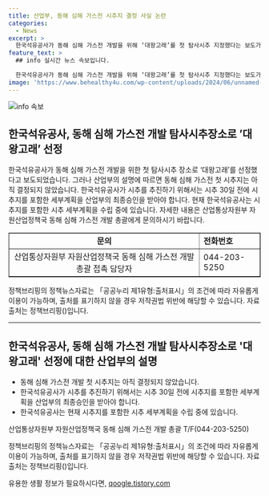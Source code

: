 ```yaml
---
title: 산업부, 동해 심해 가스전 시추지 결정 사실 논란
categories:
  - News
excerpt: >
  한국석유공사가 동해 심해 가스전 개발을 위해 ‘대왕고래’를 첫 탐사시추 지정했다는 보도가 나왔지만, 산업부는 이를 부정하며 결정된 바는 없다고 설명했습니다. 한국석유공사는 시추를 추진하기 위해 세부계획을 산업부에 제출하고 최종승인을 받아야 하는데, 현재 시추지를 포함한 세부계획을 수립 중이라고 합니다.
feature_text: >
  ## info 실시간 뉴스 속보입니다.

  한국석유공사가 동해 심해 가스전 개발을 위해 ‘대왕고래’를 첫 탐사시추 지정했다는 보도가 나왔지만, 산업부는 이를 부정하며 결정된 바는 없다고 설명했습니다. 한국석유공사는 시추를 추진하기 위해 세부계획을 산업부에 제출하고 최종승인을 받아야 하는데, 현재 시추지를 포함한 세부계획을 수립 중이라고 합니다.
image: 'https://www.behealthy4u.com/wp-content/uploads/2024/06/unnamed-file.png'
---
```


<p><img src="https://www.behealthy4u.com/wp-content/uploads/2024/06/unnamed-file.png" alt="info 속보" /></p>

<h2 data-ke-size="size26">한국석유공사, 동해 심해 가스전 개발 탐사시추장소로 ’대왕고래’ 선정 </h2>

<p data-ke-size="size16">한국석유공사가 동해 심해 가스전 개발을 위한 첫 탐사시추 장소로 ‘대왕고래’를 선정했다고 보도되었습니다. 그러나 산업부의 설명에 따르면 동해 심해 가스전 첫 시추지는 아직 결정되지 않았습니다. 한국석유공사가 시추를 추진하기 위해서는 시추 30일 전에 시추지를 포함한 세부계획을 산업부의 최종승인을 받아야 합니다. 현재 한국석유공사는 시추지를 포함한 시추 세부계획을 수립 중에 있습니다. 자세한 내용은 산업통상자원부 자원산업정책국 동해 심해 가스전 개발 총괄에게 문의하시기 바랍니다. </p>

<table style="width: 100%;" border="1">
<tbody>
<tr>
<td style="text-align: center; height: 17px;"><b>문의</b></td>
<td style="height: 17px;"><b>전화번호</b></td>
</tr>
<tr>
<td style="text-align: center;">산업통상자원부 자원산업정책국 동해 심해 가스전 개발 총괄 접촉 담당자</td>
<td>044-203-5250</td>
</tr>
</tbody>
</table>

<p data-ke-size="size16">정책브리핑의 정책뉴스자료는 「공공누리 제1유형:출처표시」의 조건에 따라 자유롭게 이용이 가능하며, 출처를 표기하지 않을 경우 저작권법 위반에 해당할 수 있습니다. 자료출처는 정책브리핑()입니다.</p>

<hr>

<h2 data-ke-size="size26">한국석유공사, 동해 심해 가스전 개발 탐사시추장소로 '대왕고래' 선정에 대한 산업부의 설명</h2>

<ul>
  <li> 동해 심해 가스전 개발 첫 시추지는 아직 결정되지 않았습니다. </li>
  <li> 한국석유공사가 시추를 추진하기 위해서는 시추 30일 전에 시추지를 포함한 세부계획을 산업부의 최종승인을 받아야 합니다.</li>
  <li> 한국석유공사는 현재 시추지를 포함한 시추 세부계획을 수립 중에 있습니다. </li>
</ul>

<p data-ke-size="size16">산업통상자원부 자원산업정책국 동해 심해 가스전 개발 총괄 T/F(044-203-5250)</p>

<p data-ke-size="size16">정책브리핑의 정책뉴스자료는 「공공누리 제1유형:출처표시」의 조건에 따라 자유롭게 이용이 가능하며, 출처를 표기하지 않을 경우 저작권법 위반에 해당할 수 있습니다. 자료출처는 정책브리핑()입니다.</p>
유용한 생활 정보가 필요하시다면, <a href="https://qoogle.tistory.com" rel="dofollow">qoogle.tistory.com</a>


